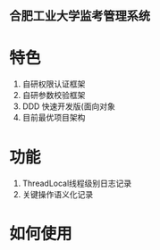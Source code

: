 合肥工业大学监考管理系统
-----
# 特色

1. 自研权限认证框架
2. 自研参数校验框架
3. DDD 快速开发版(面向对象
4. 目前最优项目架构

# 功能

1. ThreadLocal线程级别日志记录
2. 关键操作语义化记录

# 如何使用